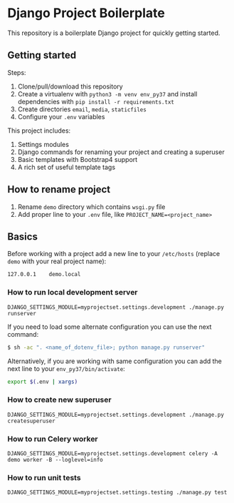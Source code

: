 # Django Project Boilerplate

This repository is a boilerplate Django project for quickly getting started.

## Getting started

Steps:

1. Clone/pull/download this repository
2. Create a virtualenv with `python3 -m venv env_py37` and install dependencies with `pip install -r requirements.txt`
3. Create directories `email`, `media`, `staticfiles`
4. Configure your `.env` variables

This project includes:

1. Settings modules
2. Django commands for renaming your project and creating a superuser
3. Basic templates with Bootstrap4 support
4. A rich set of useful template tags

## How to rename project

1. Rename `demo` directory which contains `wsgi.py` file
2. Add proper line to your `.env` file, like `PROJECT_NAME=<project_name>`


## Basics

Before working with a project add a new line to your `/etc/hosts` 
(replace `demo` with your real project name):

    127.0.0.1    demo.local


### How to run local development server

    DJANGO_SETTINGS_MODULE=myprojectset.settings.development ./manage.py runserver

If you need to load some alternate configuration you can use the next command:

```bash
$ sh -ac ". <name_of_dotenv_file>; python manage.py runserver"
```

Alternatively, if you are working with same configuration you can add the next line
to your `env_py37/bin/activate`:

```bash
export $(.env | xargs)
```

### How to create new superuser

    DJANGO_SETTINGS_MODULE=myprojectset.settings.development ./manage.py createsuperuser

### How to run Celery worker

    DJANGO_SETTINGS_MODULE=myprojectset.settings.development celery -A demo worker -B --loglevel=info

### How to run unit tests

    DJANGO_SETTINGS_MODULE=myprojectset.settings.testing ./manage.py test
